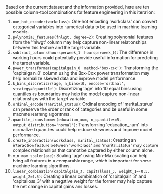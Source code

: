  Based on the current dataset and the information provided, here are ten possible column-tool combinations for feature engineering in this iteration:

1. `one_hot_encoder(workclass)`: One-hot encoding 'workclass' can convert categorical variables into numerical data to be used in machine learning models.
2. `polynomial_features(fnlwgt, degree=2)`: Creating polynomial features from the 'fnlwgt' column may help capture non-linear relationships between this feature and the target variable.
3. `subtract_columns(hoursperweek_1, hoursperweek_0)`: The difference in working hours could potentially provide useful information for predicting the target variable.
4. `power_transformer(capitalgain_0, method='box-cox')`: Transforming the 'capitalgain_0' column using the Box-Cox power transformation may help normalize skewed data and improve model performance.
5. `k_bins_discretizer(age, n_bins=10, encode='ordinal', strategy='quantile')`: Discretizing 'age' into 10 equal bins using quantiles as boundaries may help the model capture non-linear relationships with the target variable.
6. `ordinal_encoder(marital_status)`: Ordinal encoding of 'marital_status' can preserve the order or rank of categories and be useful in some machine learning algorithms.
7. `quantile_transformer(education_num, n_quantiles=5, output_distribution='normal')`: Transforming 'education_num' into normalized quantiles could help reduce skewness and improve model performance.
8. `create_interaction(workclass, marital_status)`: Creating an interaction feature between 'workclass' and 'marital_status' may capture complex relationships that cannot be captured by either column alone.
9. `min_max_scaler(age)`: Scaling 'age' using Min-Max scaling can help bring all features to a comparable range, which is important for some machine learning algorithms.
10. `linear_combination(capitalgain_3, capitalloss_3, weight_1=-0.5, weight_2=0.5)`: Creating a linear combination of 'capitalgain_3' and 'capitalloss_3' with a negative weight for the former may help capture the net change in capital gains and losses.